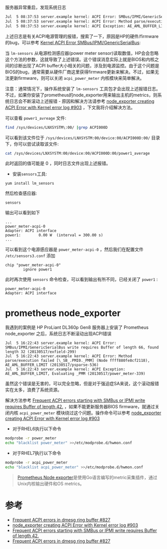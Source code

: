 服务器异常重启，发现系统日志

```bash
Jul  5 08:37:53 server.example kernel: ACPI Error: SMBus/IPMI/GenericSerialBus write requires Buffer of length 66, found length 32 (20130517/exfield-299)
Jul  5 08:37:53 server.example kernel: ACPI Error: Method parse/execution failed [\_SB_.PMI0._PMM] (Node ffff880fe8cf2118), AE_AML_BUFFER_LIMIT (20130517/psparse-536)
Jul  5 08:37:53 server.example kernel: ACPI Exception: AE_AML_BUFFER_LIMIT, Evaluating _PMM (20130517/power_meter-339)
```

上述日志是有关ACPI电源管理的报错，搜索了一下，原因是HP的硬件/firmware的bug，可以参考 [Kernel ACPI Error SMBus/IPMI/GenericSerialBus](http://www.serveradminblog.com/2015/05/kernel-acpi-error-smbusipmigenericserialbus/):

当 `lm-sensors` 从电源检测感应器(power meter sensor)读取数值，HP会会忽略这个方法的参数，这就导致了上述错误。这个错误消息实际上就是BIOS和内核之间的诊断出现了ACPI buffer大小相关的问题，涉及到电源监控。由于这个问题是BIOS的bug，通常需要从硬件厂商这里获得firmware更新来解决。不过，如果无法更新firmware，则可以关闭 `acpi_power_meter` 内核模块来简单解决。

注意：通常情况下，操作系统安装了 `lm-sensors` 工具包才会出现上述报错日志。不过，如果你安装了prometheus的node_exporter用来输出主机的metrics，则系统日志会不断滚动上述报错 - 原因和解决方法请参考 [node_exporter creating ACPI Error with Kernel error log #903](https://github.com/prometheus/node_exporter/issues/903) ，下文我将介绍解决方法。

可以查看 `power1_avreage` 文件:

```bash
find /sys/devices/LNXSYSTM\:00/ |grep ACPI000D
```

可以看到该文件位于 `/sys/devices/LNXSYSTM:00/device:00/ACPI000D:00/` 目录下，你可以尝试读取该文件:

```bash
cat /sys/devices/LNXSYSTM:00/device:00/ACPI000D:00/power1_average
```

此时返回的值可能是 0 ，同时日志文件出现上述报错。

* 安装`sensors`工具:

```
yum install lm_sensors
```

然后检查感应器:

```
sensors
```

输出可以看到如下

```
...
power_meter-acpi-0
Adapter: ACPI interface
power1:        0.00 W  (interval = 300.00 s)
...
```

可以看到这个电源感应器是 `power_meter-acpi-0` ，然后我们在配置文件 `/etc/sensors3.conf` 添加

```
chip "power_meter-acpi-0"
        ignore power1
```

此时再次使用 `sensors` 命令检查，可以看到输出有所不同，已经关闭了 `power1` :

```
power_meter-acpi-0
Adapter: ACPI interface
```

# prometheus node_exporter

我遇到的案例是 HP ProLiant DL360p Gen8 服务器上安装了 Prometheus node_exporter 之后，系统日志不断滚动出现ACPI错误

```
Jul  5 16:22:43 server.example kernel: ACPI Error: SMBus/IPMI/GenericSerialBus write requires Buffer of length 66, found length 32 (20130517/exfield-299)
Jul  5 16:22:43 server.example kernel: ACPI Error: Method parse/execution failed [\_SB_.PMI0._PMM] (Node ffff880fe8cf2118), AE_AML_BUFFER_LIMIT (20130517/psparse-536)
Jul  5 16:22:43 server.example kernel: ACPI Exception: AE_AML_BUFFER_LIMIT, Evaluating _PMM (20130517/power_meter-339)
```

虽然这个错误是无害的，可以完全忽略，但是对于强迫症SA来说，这个滚动报错实在太多，浪费了系统资源。

解决方法参考 [Frequent ACPI errors starting with SMBus or IPMI write requires Buffer of length 42.](https://support.microfocus.com/kb/doc.php?id=7010449) ，如果不能更新服务器BIOS firmware，就通过关闭内核 `acpi_power_meter` 模块绕过这个问题。操作命令可以参考 [node_exporter creating ACPI Error with Kernel error log #903](https://github.com/prometheus/node_exporter/issues/903)

* 对于RHEL6执行以下命令

```bash
modprobe -r power_meter
echo "blacklist power_meter" >>/etc/modprobe.d/hwmon.conf
```

* 对于RHEL7执行以下命令

```bash
modprobe -r acpi_power_meter
echo "blacklist acpi_power_meter" >>/etc/modprobe.d/hwmon.conf 
```

> [Prometheus Node exporter](https://github.com/prometheus/node_exporter#collectors)是使用Go语言编写的metric采集插件，通过Unix内核输出硬件和OS metrics。

# 参考

* [Frequent ACPI errors in dmesg ring buffer #827](https://github.com/netdata/netdata/issues/827)
* [node_exporter creating ACPI Error with Kernel error log #903](https://github.com/prometheus/node_exporter/issues/903)
* [Frequent ACPI errors starting with SMBus or IPMI write requires Buffer of length 42.](https://support.microfocus.com/kb/doc.php?id=7010449)
* [Frequent ACPI errors in dmesg ring buffer #827](https://github.com/netdata/netdata/issues/827)
